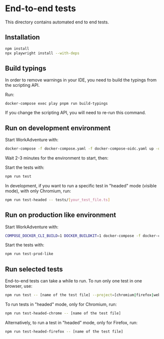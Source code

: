 # End-to-end tests

This directory contains automated end to end tests.

## Installation

```bash
npm install
npx playwright install --with-deps
```

## Build typings

In order to remove warnings in your IDE, you need to build the typings from the scripting API.

Run:

```console
docker-compose exec play pnpm run build-typings
```

If you change the scripting API, you will need to re-run this command.

## Run on development environment

Start WorkAdventure with:

```bash
docker-compose -f docker-compose.yaml -f docker-compose-oidc.yaml up -d
```

Wait 2-3 minutes for the environment to start, then:

Start the tests with:

```bash
npm run test
```

In development, if you want to run a specific test in "headed" mode (visible mode), with only Chromium, run:

```bash
npm run test-headed -- tests/[your_test_file.ts]
```


## Run on production like environment

Start WorkAdventure with:

```bash
COMPOSE_DOCKER_CLI_BUILD=1 DOCKER_BUILDKIT=1 docker-compose -f docker-compose.yaml -f docker-compose-oidc.yaml -f docker-compose.e2e.yml up -d --build
```

Start the tests with:

```bash
npm run test-prod-like
```

## Run selected tests

End-to-end tests can take a while to run. To run only one test in one browser, use:

```bash
npm run test -- [name of the test file] --project=[chromium|firefox|webkit]
```


To run tests in "headed" mode, only for Chromium, run:

```bash
npm run test-headed-chrome -- [name of the test file]
```

Alternatively, to run a test in "headed" mode, only for Firefox, run:

```bash
npm run test-headed-firefox -- [name of the test file]
```
